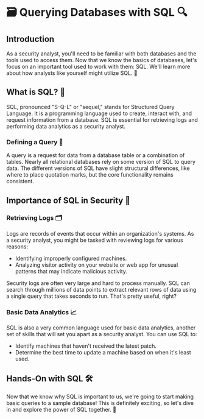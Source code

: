 # 🗃️ Querying Databases with SQL 🔍

## Introduction
As a security analyst, you'll need to be familiar with both databases and the tools used to access them. Now that we know the basics of databases, let's focus on an important tool used to work with them: SQL. We'll learn more about how analysts like yourself might utilize SQL. 🌟

## What is SQL? 🤔
SQL, pronounced "S-Q-L" or "sequel," stands for Structured Query Language. It is a programming language used to create, interact with, and request information from a database. SQL is essential for retrieving logs and performing data analytics as a security analyst.

### Defining a Query 📜
A query is a request for data from a database table or a combination of tables. Nearly all relational databases rely on some version of SQL to query data. The different versions of SQL have slight structural differences, like where to place quotation marks, but the core functionality remains consistent.

## Importance of SQL in Security 🔐
### Retrieving Logs 🗂️
Logs are records of events that occur within an organization's systems. As a security analyst, you might be tasked with reviewing logs for various reasons:
- Identifying improperly configured machines.
- Analyzing visitor activity on your website or web app for unusual patterns that may indicate malicious activity.

Security logs are often very large and hard to process manually. SQL can search through millions of data points to extract relevant rows of data using a single query that takes seconds to run. That's pretty useful, right?

### Basic Data Analytics 📈
SQL is also a very common language used for basic data analytics, another set of skills that will set you apart as a security analyst. You can use SQL to:
- Identify machines that haven't received the latest patch.
- Determine the best time to update a machine based on when it's least used.

## Hands-On with SQL 🛠️
Now that we know why SQL is important to us, we're going to start making basic queries to a sample database! This is definitely exciting, so let's dive in and explore the power of SQL together. 🚀

